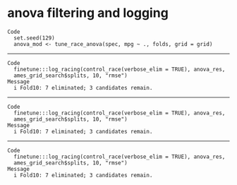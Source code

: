 # anova filtering and logging

    Code
      set.seed(129)
      anova_mod <- tune_race_anova(spec, mpg ~ ., folds, grid = grid)

---

    Code
      finetune:::log_racing(control_race(verbose_elim = TRUE), anova_res,
      ames_grid_search$splits, 10, "rmse")
    Message
      i Fold10: 7 eliminated; 3 candidates remain.

---

    Code
      finetune:::log_racing(control_race(verbose_elim = TRUE), anova_res,
      ames_grid_search$splits, 10, "rmse")
    Message
      i Fold10: 7 eliminated; 3 candidates remain.

---

    Code
      finetune:::log_racing(control_race(verbose_elim = TRUE), anova_res,
      ames_grid_search$splits, 10, "rmse")
    Message
      i Fold10: 7 eliminated; 3 candidates remain.

